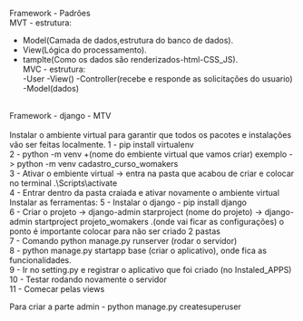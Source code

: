 Framework - Padrões<br>
MVT - estrutura:<br>
- Model(Camada de dados,estrutura do banco de dados). <br>
- View(Lógica do processamento). <br>
- tamplte(Como os dados são renderizados-html-CSS_JS).<br>
MVC - estrutura:<br>
-User
-View()
-Controller(recebe e responde as solicitaçôes do usuario)
-Model(dados)
<br>
Framework - django - MTV<br>
<br>
Instalar o ambiente virtual para garantir que todos os pacotes e instalações vão ser feitas localmente.
1 - pip install virtualenv <br>
2 - python -m venv +(nome do embiente virtual que vamos criar) exemplo -> python -m venv cadastro_curso_womakers <br>
3 - Ativar o embiente virtual -> entra na pasta que acabou de criar e colocar no terminal .\Scripts\activate <br>
4 - Entrar dentro da pasta craiada e ativar novamente o ambiente virtual <br>
Instalar as ferramentas:
5 - Instalar o django - pip install django <br>
6 - Criar o projeto -> django-admin starproject (nome do projeto) -> django-admin startproject projeto_womakers .(onde vai ficar as configurações) o ponto é importante colocar para não ser criado 2 pastas<br>
7 - Comando python manage.py runserver (rodar o servidor) <br>
8 - python manage.py startapp base (criar o aplicativo), onde fica as funcionalidades.<br>
9 - Ir no setting.py e registrar o aplicativo que foi criado (no Instaled_APPS) <br>
10 - Testar rodando novamente o servidor <br>
11 - Comecar pelas views <br>

Para criar a parte admin - python manage.py createsuperuser <br>